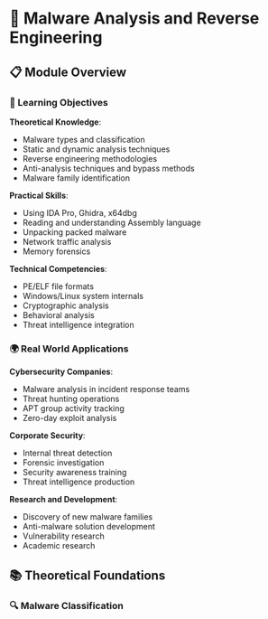 # 🦠 Malware Analysis and Reverse Engineering

## 📋 Module Overview

### 🎯 Learning Objectives

**Theoretical Knowledge**:
- Malware types and classification
- Static and dynamic analysis techniques
- Reverse engineering methodologies
- Anti-analysis techniques and bypass methods
- Malware family identification

**Practical Skills**:
- Using IDA Pro, Ghidra, x64dbg
- Reading and understanding Assembly language
- Unpacking packed malware
- Network traffic analysis
- Memory forensics

**Technical Competencies**:
- PE/ELF file formats
- Windows/Linux system internals
- Cryptographic analysis
- Behavioral analysis
- Threat intelligence integration

### 🌍 Real World Applications

**Cybersecurity Companies**:
- Malware analysis in incident response teams
- Threat hunting operations
- APT group activity tracking
- Zero-day exploit analysis

**Corporate Security**:
- Internal threat detection
- Forensic investigation
- Security awareness training
- Threat intelligence production

**Research and Development**:
- Discovery of new malware families
- Anti-malware solution development
- Vulnerability research
- Academic research

## 📚 Theoretical Foundations

### 🔍 Malware Classification